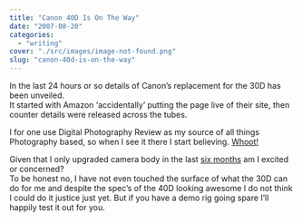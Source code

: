 ```yaml
---
title: "Canon 40D Is On The Way"
date: "2007-08-20"
categories: 
  - "writing"
cover: "./src/images/image-not-found.png"
slug: "canon-40d-is-on-the-way"
---
```


In the last 24 hours or so details of Canon’s replacement for the 30D has been unveiled.  
It started with Amazon ‘accidentally’ putting the page live of their site, then counter details were released across the tubes.

I for one use Digital Photography Review as my source of all things Photography based, so when I see it there I start believing. [Whoot!](http://www.dpreview.com/news/0708/07082010canoneos40d.asp)

Given that I only upgraded camera body in the last [six months](https://adamchamberlin.info/post/1424972962/camera-upgrade) am I excited or concerned?  
To be honest no, I have not even touched the surface of what the 30D can do for me and despite the spec’s of the 40D looking awesome I do not think I could do it justice just yet. But if you have a demo rig going spare I’ll happily test it out for you.
